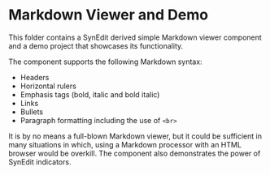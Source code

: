 # Markdown Viewer and Demo
This folder contains a SynEdit derived simple Markdown viewer component and a demo project that
showcases its functionality.

The component supports the following Markdown syntax:
- Headers
- Horizontal rulers
- Emphasis tags (bold, italic and bold italic)
- Links
- Bullets
- Paragraph formatting including the use of ```<br>```

It is by no means a full-blown Markdown viewer, but it could be sufficient in many situations
in which, using a Markdown processor with an HTML browser would be overkill.
The component also demonstrates the power of SynEdit indicators.